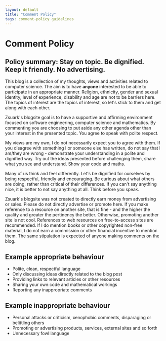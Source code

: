 ```yaml
---
layout: default
title: "Comment Policy"
tags: comment-policy guidelines
---
```


# Comment Policy

## Policy summary: Stay on topic. Be dignified. Keep it friendly. No advertising.

This blog is a collection of my thoughts, views and activities related to computer science. The aim is to have **anyone** interested to be able to participate in an appropriate manner. Religion, ethnicity, gender and sexual identity, level of experience, disability and age are not to be barriers here. The topics of interest are the topics of interest, so let's stick to them and get along with each other.

Zsuark's blogsite goal is to have a supportive and affirming environment focused on software engineering, computer science and mathematics. By commenting you are choosing to put aside any other agenda other than your interest in the presented topic. You agree to speak with polite respect.

My views are my own, I do not necessarily expect you to agree with them. If you disagree with something I or someone else has written, do not say that I am/they are wrong - demonstrate your understanding in a polite and dignified way. Try out the ideas presented before challenging them, share what you see and understand. Show your code and maths.

Many of us think and feel differently. Let's be dignified for ourselves by being respectful, friendly and encouraging. Be curious about what others are doing, rather than critical of their differences. If you can't say anything nice, it is better to not say anything at all. Think before you speak.

Zsuark's blogsite was not created to directly earn money from advertising or sales. Please do not directly advertise or promote here. If you make reference to a resource on another site, that is fine - and the higher the quality and greater the pertinency the better. Otherwise, promoting another site is not cool. References to web resources on free-to-access sites are recommended. If I do mention books or other copyrighted non-free material, I do not earn a commission or other financial incentive to mention them. The same stipulation is expected of anyone making comments on the blog.


## Example appropriate behaviour

- Polite, clean, respectful language
- Only discussing ideas directly related to the blog post
- Providing links to relevant articles or other resources
- Sharing your own code and mathematical workings
- Reporting any inappropriate comments


## Example inappropriate behaviour

- Personal attacks or criticism, xenophobic comments, disparaging or belittling others
- Promoting or advertising products, services, external sites and so forth
- Unnecessary fowl language

